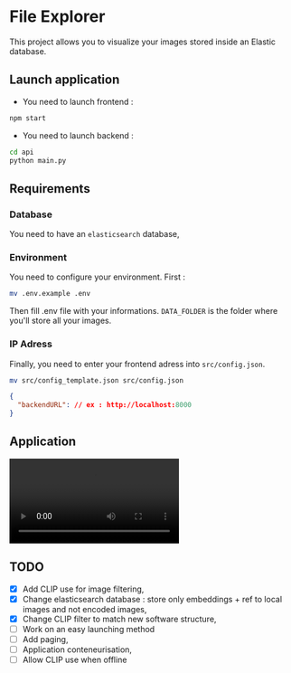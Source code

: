 # File Explorer

This project allows you to visualize your images stored inside an Elastic database.

## Launch application

- You need to launch frontend :

```bash
npm start
```

- You need to launch backend :

```bash
cd api
python main.py
```

## Requirements

### Database

You need to have an `elasticsearch` database,

### Environment

You need to configure your environment.
First :

```bash
mv .env.example .env
```

Then fill .env file with your informations.
`DATA_FOLDER` is the folder where you'll store all your images.

### IP Adress

Finally, you need to enter your frontend adress into `src/config.json`.

```bash
mv src/config_template.json src/config.json
```

```json
{
  "backendURL": // ex : http://localhost:8000
}
```

## Application

<video controls>
  <source src="./assets/demo_app.mov" type="video/quicktime">
</video>

## TODO

- [x] Add CLIP use for image filtering,
- [x] Change elasticsearch database : store only embeddings + ref to local images and not encoded images,
- [x] Change CLIP filter to match new software structure,
- [ ] Work on an easy launching method
- [ ] Add paging,
- [ ] Application conteneurisation,
- [ ] Allow CLIP use when offline
